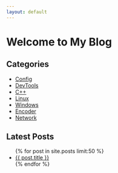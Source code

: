 ```yaml
---
layout: default
---
```


# Welcome to My Blog


## Categories

<ul>
  <li><a href="/categories/config/">Config</a></li>
  <li><a href="/categories/devtools/">DevTools</a></li>
  <li><a href="/categories/cpp/">C++</a></li>
  <li><a href="/categories/linux/">Linux</a></li>
  <li><a href="/categories/windows/">Windows</a></li>
  <li><a href="/categories/encoder/">Encoder</a></li>
  <li><a href="/categories/network/">Network</a></li>
</ul>

## Latest Posts

<ul>
  {% for post in site.posts limit:50 %}
    <li><a href="{{ post.url }}">{{ post.title }}</a></li>
  {% endfor %}
</ul>

